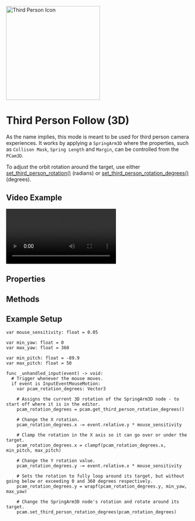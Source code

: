 <img alt="Third Person Icon" class="page-header-icon" src="/assets/icons/follow-third-person.svg" height="256" width="256"/>

# Third Person Follow (3D)
As the name implies, this mode is meant to be used for third person camera experiences. It works by applying a `SpringArm3D` where the properties, such as `Collison Mask`, `Spring Length` and `Margin`, can be controlled from the `PCam3D`.

To adjust the orbit rotation around the target, use either [set_third_person_rotation()](#third-person-rotation) (radians) or [set_third_person_rotation_degrees()](#third-person-rotation-degrees) (degrees).

## Video Example

<video controls>
<source src="/assets/videos/follow-third-person-3d.mp4">
</video>

## Properties

<Property propertyName="follow_target" propertyType="Node3D" propertyDefault="null">
<template v-slot:propertyDescription>

Determines which Node should be followed. The `PCam3D` will follow the position of the Follow Target based on the Follow Mode and its parameters.

</template>
<template v-slot:setMethod>

`void` set_follow_target(`Node3D` target_node)

</template>
<template v-slot:setExample>

::: details Example
```gdscript
pcam.set_follow_target(player_node)
```
:::

</template>
<template v-slot:getMethod>

`Node3D` get_follow_target()

</template>
<template v-slot:getExample>

::: details Example
```gdscript
pcam.get_follow_target()
```
:::

</template>
</Property>




<Property propertyName="follow_offset" propertyType="Vector3" propertyDefault="Vector3(0,0,0)">
<template v-slot:propertyDescription>

Offsets the follow target's position.

</template>

<template v-slot:setMethod>

`void` set_follow_offset(`Vector3` offset)

</template>
<template v-slot:setExample>

::: details Example
```gdscript
pcam.set_follow_offset(Vector3(1, 1, 1))
```
:::

</template>
<template v-slot:getMethod>

`Vector3` get_follow_offset()

</template>
<template v-slot:getExample>

::: details Example
```gdscript
pcam.get_follow_offset()
```
:::

</template>

</Property>




<!--@include: ./parts/damping.md-->

<!--@include: ./parts/damping-value.md-->




<Property propertyName="spring_length" propertyType="float" propertyDefault="1.0">
<template v-slot:propertyDescription>

Defines the `SpringArm3D` node's spring length.

</template>
<template v-slot:setMethod>

`void` set_spring_length(`float` length)

</template>
<template v-slot:setExample>

::: details Example
```gdscript
pcam.set_spring_length(4.2)
```
:::

</template>
<template v-slot:getMethod>

`float` get_spring_length()

</template>
<template v-slot:getExample>

::: details Example
```gdscript
pcam.get_spring_length()
```
:::

</template>
</Property>




<Property propertyName="collision_mask" propertyType="int" propertyDefault="1">
<template v-slot:propertyDescription>

Defines the `SpringArm3D` node's `Collision Mask`.

A simplified helper setter method can be found in the example code below.

</template>
<template v-slot:setMethod>

`void` set_collision_mask(`int` mask_int)

`void` set_collision_mask_value(`int` mask_layer, `bool` enable)

</template>
<template v-slot:setExample>

::: details Example
```gdscript
# Use this to assign a specific layer value.
# Fairly complex to use, so the function below this is recommended.
pcam.set_collision_mask(4)

# Use this helper method to enable or disable a specific layer.
pcam.set_collision_mask_value(2, true)
```
:::

</template>
<template v-slot:getMethod>

`float` get_collision_mask()

</template>
<template v-slot:getExample>

::: details Example
```gdscript
pcam.get_collision_mask()
```
:::

</template>
</Property>




<Property propertyName="shape" propertyType="Shape3D" propertyDefault="null">
<template v-slot:propertyDescription>

Defines the `SpringArm3D` node's `Shape3D`.

</template>
<template v-slot:setMethod>

`void` set_shape(`Shape3D` shape)

</template>
<template v-slot:setExample>

::: details Example
```gdscript
pcam.set_shape(shape)
```
:::

</template>
<template v-slot:getMethod>

`float` get_shape()

</template>
<template v-slot:getExample>

::: details Example
```gdscript
pcam.get_shape()
```
:::

</template>
</Property>




<Property propertyName="margin" propertyType="float" propertyDefault="0.01">
<template v-slot:propertyDescription>

Defines the `SpringArm3D` node's `Margin`.

</template>
<template v-slot:setMethod>

`void` set_margin(`float` margin)

</template>
<template v-slot:setExample>

::: details Example
```gdscript
pcam.set_margin(0.42)
```
:::

</template>
<template v-slot:getMethod>

`float` get_margin()

</template>
<template v-slot:getExample>

::: details Example
```gdscript
pcam.get_margin()
```
:::

</template>
</Property>

## Methods

<Property propertyName="Rotation (Radians)" propertyType="Vector3" propertyDefault="Vector3(0,0,0)">
<template v-slot:propertyDescription>

Defines the rotation (in radians) value of the Third Person `SpringArm3D` node.

</template>
<template v-slot:setMethod>

`void` set_third_person_rotation(`Vector3` spring_arm_rotation)

</template>
<template v-slot:setExample>

::: details Example
```gdscript
pcam.set_third_person_rotation(Vector3(-30, 0, 0))
```
:::

</template>
<template v-slot:getMethod>

`Vector3` get_third_person_rotation()

</template>
<template v-slot:getExample>

::: details Example
```gdscript
pcam.get_third_person_rotation()
```
:::

</template>
</Property>

<Property propertyName="Rotation (Degrees)" propertyType="Vector3" propertyDefault="Vector3(0,0,0)">
<template v-slot:propertyDescription>

Defines the rotation (in degrees) value of the Third Person `SpringArm3D` node.

</template>
<template v-slot:setMethod>

`void` set_third_person_rotation_degrees(`Vector3` spring_arm_rotation_deg)

</template>
<template v-slot:setExample>

::: details Example
```gdscript
pcam.set_third_person_rotation_degrees(Vector3(-30, 0, 0))
```
:::

</template>
<template v-slot:getMethod>

`Vector3` get_third_person_rotation_degrees()

</template>
<template v-slot:getExample>

::: details Example
```gdscript
pcam.get_third_person_rotation_degrees()
```
:::

</template>
</Property>


<Property propertyName="Rotation (Quaternion)" propertyType="Quaternion" propertyDefault="n/a">
<template v-slot:propertyDescription>

Defines the quaternion value of the Third Person `SpringArm3D` node.

</template>
<template v-slot:setMethod>

`void` set_third_person_quaternion(`Quaternion` spring_arm_rotation_deg)

</template>
<template v-slot:setExample>

::: details Example
```gdscript
pcam.set_third_person_quaternion(quaternion)
```
:::

</template>
<template v-slot:getMethod>

`Quaternion` get_third_person_quaternion()

</template>
<template v-slot:getExample>

::: details Example
```gdscript
pcam.get_third_person_quaternion()
```
:::

</template>
</Property>

## Example Setup
```gdscript
var mouse_sensitivity: float = 0.05

var min_yaw: float = 0
var max_yaw: float = 360

var min_pitch: float = -89.9
var max_pitch: float = 50

func _unhandled_input(event) -> void:
  # Trigger whenever the mouse moves.
  if event is InputEventMouseMotion:
    var pcam_rotation_degrees: Vector3

    # Assigns the current 3D rotation of the SpringArm3D node - to start off where it is in the editor.
    pcam_rotation_degrees = pcam.get_third_person_rotation_degrees()

    # Change the X rotation.
    pcam_rotation_degrees.x -= event.relative.y * mouse_sensitivity
		
    # Clamp the rotation in the X axis so it can go over or under the target.
    pcam_rotation_degrees.x = clampf(pcam_rotation_degrees.x, min_pitch, max_pitch)

    # Change the Y rotation value.
    pcam_rotation_degrees.y -= event.relative.x * mouse_sensitivity
		
    # Sets the rotation to fully loop around its target, but without going below or exceeding 0 and 360 degrees respectively.
    pcam_rotation_degrees.y = wrapf(pcam_rotation_degrees.y, min_yaw, max_yaw)
		
    # Change the SpringArm3D node's rotation and rotate around its target.
    pcam.set_third_person_rotation_degrees(pcam_rotation_degrees)
```
